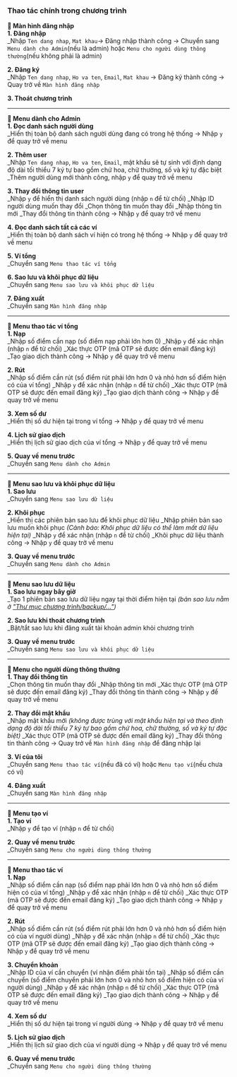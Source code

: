 ### Thao tác chính trong chương trình
**🔹 Màn hình đăng nhập**<br>
**1. Đăng nhập**<br>
_Nhập `Ten dang nhap`, `Mat khau`-> Đăng nhập thành công -> Chuyển sang `Menu dành cho Admin`(nếu là admin) hoặc `Menu cho người dùng thông thường`(nếu không phải là admin)

**2. Đăng ký**<br>
_Nhập `Ten dang nhap`, `Ho va ten`, `Email`, `Mat khau` -> Đăng ký thành công -> Quay trở về `Màn hình đăng nhập`

**3. Thoát chương trình**<br>

---

**🔹 Menu dành cho Admin**<br>
**1. Đọc danh sách người dùng**<br>
_Hiển thị toàn bộ danh sách người dùng đang có trong hệ thống -> Nhập `y` để quay trở về menu

**2. Thêm user**<br>
_Nhập `Ten dang nhap`, `Ho va ten`, `Email`, mật khẩu sẽ tự sinh với định dạng độ dài tối thiểu 7 ký tự bao gồm chứ hoa, chữ thường, số và ký tự đặc biệt 
_Thêm người dùng mới thành công, nhập `y` để quay trở về menu

**3. Thay đổi thông tin user**<br>
_Nhập `y` để hiển thị danh sách người dùng (nhập `n` để từ chối)
_Nhập ID người dùng muốn thay đổi
_Chọn thông tin muốn thay đổi
_Nhập thông tin mới
_Thay đổi thông tin thành công -> Nhập `y` để quay trở về menu

**4. Đọc danh sách tất cả các ví**<br>
_Hiển thị toàn bộ danh sách ví hiện có trong hệ thống -> Nhập `y` để quay trở về menu

**5. Ví tổng**<br>
_Chuyển sang `Menu thao tác ví tổng`

**6. Sao lưu và khôi phục dữ liệu**<br>
_Chuyển sang `Menu sao lưu và khôi phục dữ liệu`

**7. Đăng xuất**<br>
_Chuyển sang `Màn hình đăng nhập`

---
**🔹 Menu thao tác ví tổng**<br>
**1. Nạp**<br>
_Nhập số điểm cần nạp (số điểm nạp phải lớn hơn 0)
_Nhập `y` để xác nhận (nhập `n` để từ chối)
_Xác thực OTP (mã OTP sẽ được đến email đăng ký)
_Tạo giao dịch thành công -> Nhập `y` để quay trở về menu

**2. Rút**<br>
_Nhập số điểm cần rút (số điểm rút phải lớn hơn 0 và nhỏ hơn số điểm hiện có của ví tổng)
_Nhập `y` để xác nhận (nhập `n` để từ chối)
_Xác thực OTP (mã OTP sẽ được đến email đăng ký)
_Tạo giao dịch thành công -> Nhập `y` để quay trở về menu

**3. Xem số dư**<br>
_Hiển thị số dư hiện tại trong ví tổng -> Nhập `y` để quay trở về menu

**4. Lịch sử giao dịch**<br>
_Hiển thị lịch sử giao dịch của ví tổng -> Nhập `y` để quay trở về menu

**5. Quay về menu trước**<br>
_Chuyển sang `Menu dành cho Admin`

---

**🔹 Menu sao lưu và khôi phục dữ liệu**<br>
**1. Sao lưu**<br>
_Chuyển sang `Menu sao lưu dữ liệu`

**2. Khôi phục**<br>
_Hiển thị các phiên bản sao lưu để khôi phục dữ liệu
_Nhập phiên bản sao lưu muốn khôi phục *(Cảnh báo: Khôi phục dữ liệu có thể làm mất dữ liệu hiện tại)*
_Nhập `y` để xác nhận (nhập `n` để từ chối)
_Khôi phục dữ liệu thành công -> Nhập `y` để quay trở về menu

**3. Quay về menu trước**<br>
_Chuyển sang `Menu dành cho Admin`

---

**🔹 Menu sao lưu dữ liệu**<br>
**1. Sao lưu ngay bây giờ**<br>
_Tạo 1 phiên bản sao lưu dữ liệu ngay tại thời điểm hiện tại *(bản sao lưu nằm ở ["Thư mục chương trình/backup/..."](../backup))*

**2. Sao lưu khi thoát chương trình**<br>
_Bật/tắt sao lưu khi đăng xuất tài khoản admin khỏi chương trình

**3. Quay về menu trước**<br>
_Chuyển sang `Menu sao lưu và khôi phục dữ liệu`

---

**🔹 Menu cho người dùng thông thường**<br>
**1. Thay đổi thông tin**<br>
_Chọn thông tin muốn thay đổi
_Nhập thông tin mới
_Xác thực OTP (mã OTP sẽ được đến email đăng ký)
_Thay đổi thông tin thành công -> Nhập `y` để quay trở về menu

**2. Thay đổi mật khẩu**<br>
_Nhập mật khẩu mới *(không được trùng với mật khẩu hiện tại và theo định dạng độ dài tối thiểu 7 ký tự bao gồm chứ hoa, chữ thường, số và ký tự đặc biệt)*
_Xác thực OTP (mã OTP sẽ được đến email đăng ký)
_Thay đổi thông tin thành công -> Quay trở về `Màn hình đăng nhập` để đăng nhập lại

**3. Ví của tôi**<br>
_Chuyển sang `Menu thao tác ví`(nếu đã có ví) hoặc `Menu tạo ví`(nếu chưa có ví)

**4. Đăng xuất**<br>
_Chuyển sang `Màn hình đăng nhập`

---

**🔹 Menu tạo ví** <br>
**1. Tạo ví**<br>
_Nhập `y` để tạo ví (nhập `n` để từ chối)

**2. Quay về menu trước**<br>
_Chuyển sang `Menu cho người dùng thông thường`

---

**🔹 Menu thao tác ví**<br>
**1. Nạp**<br>
_Nhập số điểm cần nạp (số điểm nạp phải lớn hơn 0 và nhỏ hơn số điểm hiện có của ví tổng)
_Nhập `y` để xác nhận (nhập `n` để từ chối)
_Xác thực OTP (mã OTP sẽ được đến email đăng ký)
_Tạo giao dịch thành công -> Nhập `y` để quay trở về menu

**2. Rút**<br>
_Nhập số điểm cần rút (số điểm rút phải lớn hơn 0 và nhỏ hơn số điểm hiện có của ví người dùng)
_Nhập `y` để xác nhận (nhập `n` để từ chối)
_Xác thực OTP (mã OTP sẽ được đến email đăng ký)
_Tạo giao dịch thành công -> Nhập `y` để quay trở về menu

**3. Chuyển khoản**<br>
_Nhập ID của ví cần chuyển (ví nhận điểm phải tồn tại)
_Nhập số điểm cần chuyển (số điểm chuyển phải lớn hơn 0 và nhỏ hơn số điểm hiện có của ví người dùng)
_Nhập `y` để xác nhận (nhập `n` để từ chối)
_Xác thực OTP (mã OTP sẽ được đến email đăng ký)
_Tạo giao dịch thành công -> Nhập `y` để quay trở về menu

**4. Xem số dư**<br>
_Hiển thị số dư hiện tại trong ví người dùng -> Nhập `y` để quay trở về menu

**5. Lịch sử giao dịch**<br>
_Hiển thị lịch sử giao dịch của ví người dùng -> Nhập `y` để quay trở về menu

**6. Quay về menu trước**<br>
_Chuyển sang `Menu cho người dùng thông thường`
